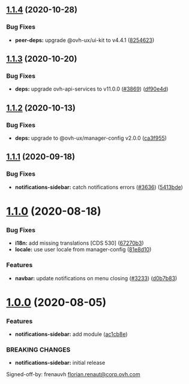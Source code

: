 ## [1.1.4](https://github.com/ovh/manager/compare/@ovh-ux/manager-notifications-sidebar@1.1.3...@ovh-ux/manager-notifications-sidebar@1.1.4) (2020-10-28)


### Bug Fixes

* **peer-deps:** upgrade @ovh-ux/ui-kit to v4.4.1 ([8254623](https://github.com/ovh/manager/commit/82546237336e185ae7d973a1bb2aabddbb50112e))



## [1.1.3](https://github.com/ovh/manager/compare/@ovh-ux/manager-notifications-sidebar@1.1.2...@ovh-ux/manager-notifications-sidebar@1.1.3) (2020-10-20)


### Bug Fixes

* **deps:** upgrade ovh-api-services to v11.0.0 ([#3869](https://github.com/ovh/manager/issues/3869)) ([df90e4d](https://github.com/ovh/manager/commit/df90e4de660920e3cd07b2ff6b4452b0aa861377))



## [1.1.2](https://github.com/ovh/manager/compare/@ovh-ux/manager-notifications-sidebar@1.1.1...@ovh-ux/manager-notifications-sidebar@1.1.2) (2020-10-13)


### Bug Fixes

* **deps:** upgrade to @ovh-ux/manager-config v2.0.0 ([ca3f955](https://github.com/ovh/manager/commit/ca3f9554c13b1436cbdeed3de8ac69e399d5dd93))



## [1.1.1](https://github.com/ovh/manager/compare/@ovh-ux/manager-notifications-sidebar@1.1.0...@ovh-ux/manager-notifications-sidebar@1.1.1) (2020-09-18)


### Bug Fixes

* **notifications-sidebar:** catch notifications errors ([#3636](https://github.com/ovh/manager/issues/3636)) ([5413bde](https://github.com/ovh/manager/commit/5413bde70ee554ef544ca4d594bc1329fc8a835e))



# [1.1.0](https://github.com/ovh/manager/compare/@ovh-ux/manager-notifications-sidebar@1.0.0...@ovh-ux/manager-notifications-sidebar@1.1.0) (2020-08-18)


### Bug Fixes

* **i18n:** add missing translations [CDS 530] ([67270b3](https://github.com/ovh/manager/commit/67270b3ebced325d8bab98a0e2a267d14e65f253))
* **locale:** use user locale from manager-config ([81e8d10](https://github.com/ovh/manager/commit/81e8d1009455d7524ee86a5183a8db517640ef41))


### Features

* **navbar:** update notifications on menu closing ([#3233](https://github.com/ovh/manager/issues/3233)) ([d0b7b83](https://github.com/ovh/manager/commit/d0b7b83c161082611c906577f6fc4d32f102b3a4))



# [1.0.0](https://github.com/ovh/manager/compare/@ovh-ux/manager-notifications-sidebar@0.0.0...@ovh-ux/manager-notifications-sidebar@1.0.0) (2020-08-05)


### Features

* **notifications-sidebar:** add module ([ac1cb8e](https://github.com/ovh/manager/commit/ac1cb8e6ccbc1debdf6588bba5a58d748896735a))


### BREAKING CHANGES

* **notifications-sidebar:** initial release

Signed-off-by: frenauvh <florian.renaut@corp.ovh.com>



